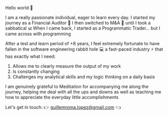 Hello world 👋

I am a really passionate individual, eager to learn every day. I started my journey as a Financial Auditor 🤵 I then switched to M&A 🔎 until I took a sabbatical 🕉️ When I came back, I started as a Programmatic Trader... but I came across with programming

After a test and learn period of +8 years, I feel extremely fortunate to have fallen in the software engineering rabbit hole 💻 a fast-paced industry ⚡ that has exactly what I need:

1) Allows me to clearly measure the output of my work
2) Is constantly changing
2) Challenges my analytical skills and my logic thinking on a daily basis

I am genuinely grateful to Meditation for accompanying me along the journey, helping me deal with all the ups and downs as well as teaching me how to appreciate the everyday little accomplishments

Let's get in touch: 👉 guillemroma.lopez@gmail.com 👈

